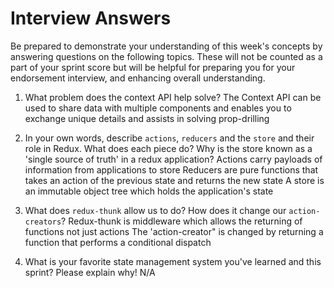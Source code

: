 # Interview Answers
Be prepared to demonstrate your understanding of this week's concepts by answering questions on the following topics. These will not be counted as a part of your sprint score but will be helpful for preparing you for your endorsement interview, and enhancing overall understanding.

1. What problem does the context API help solve?
    The Context API can be used to share data with multiple components and enables you to exchange unique details and assists in solving prop-drilling

2. In your own words, describe `actions`, `reducers` and the `store` and their role in Redux. What does each piece do? Why is the store known as a 'single source of truth' in a redux application?
    Actions carry payloads of information from applications to store
    Reducers are pure functions that takes an action of the previous state and returns the new state
    A store is an immutable object tree which holds the application's state 

3. What does `redux-thunk` allow us to do? How does it change our `action-creators`?
    Redux-thunk is middleware which allows the returning of functions not just actions
    The 'action-creator" is changed by returning a function that performs a conditional dispatch    

4. What is your favorite state management system you've learned and this sprint? Please explain why!
    N/A